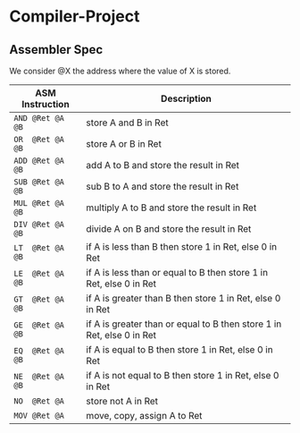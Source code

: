 # Compiler-Project

## Assembler Spec

We consider @X the address where the value of X is stored.

| ASM Instruction  | Description                                                           |
|------------------|-----------------------------------------------------------------------|
| `AND @Ret @A @B` | store A and B in Ret                                                  |
| `OR  @Ret @A @B` | store A or B in Ret                                                   |
| `ADD @Ret @A @B` | add A to B and store the result in Ret                                |
| `SUB @Ret @A @B` | sub B to A and store the result in Ret                                |
| `MUL @Ret @A @B` | multiply A to B and store the result in Ret                           |
| `DIV @Ret @A @B` | divide A on B and store the result in Ret                             |
| `LT  @Ret @A @B` | if A is less than B then store 1 in Ret, else 0 in Ret                |
| `LE  @Ret @A @B` | if A is less than or equal to B then store 1 in Ret, else 0 in Ret    |
| `GT  @Ret @A @B` | if A is greater than B then store 1 in Ret, else 0 in Ret             |
| `GE  @Ret @A @B` | if A is greater than or equal to B then store 1 in Ret, else 0 in Ret |
| `EQ  @Ret @A @B` | if A is equal to B then store 1 in Ret, else 0 in Ret                 |
| `NE  @Ret @A @B` | if A is not equal to B then store 1 in Ret, else 0 in Ret             |
| `NO  @Ret @A`    | store not A in Ret                                                    |
| `MOV @Ret @A`    | move, copy, assign A to Ret                                           |

